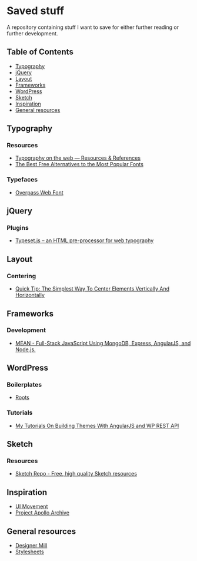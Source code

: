 # Saved stuff
A repository containing stuff I want to save for either further reading or further development.

## Table of Contents
<!-- START doctoc generated TOC please keep comment here to allow auto update -->
<!-- DON'T EDIT THIS SECTION, INSTEAD RE-RUN doctoc TO UPDATE -->


- [Typography](#typography)
- [jQuery](#jquery)
- [Layout](#layout)
- [Frameworks](#frameworks)
- [WordPress](#wordpress)
- [Sketch](#sketch)
- [Inspiration](#inspiration)
- [General resources](#general-resources)

<!-- END doctoc generated TOC please keep comment here to allow auto update -->

## Typography
### Resources
- [Typography on the web — Resources & References](https://typographyontheweb.com/)
- [The Best Free Alternatives to the Most Popular Fonts](http://blog.spoongraphics.co.uk/articles/the-best-free-alternatives-to-the-most-popular-fonts)

### Typefaces
- [Overpass Web Font](http://overpassfont.org/)


## jQuery
### Plugins
- [Typeset.js – an HTML pre-processor for web typography](https://blot.im/typeset/?utm_source=designernews)


## Layout
### Centering
- [Quick Tip: The Simplest Way To Center Elements Vertically And Horizontally](http://tutorialzine.com/2015/09/quick-tip-the-simplest-way-to-center-elements-vertically-and-horizontally/)

## Frameworks
### Development
- [MEAN - Full-Stack JavaScript Using MongoDB, Express, AngularJS, and Node.js.](http://mean.io/#!/)


## WordPress
### Boilerplates
- [Roots](https://roots.io/)

### Tutorials
- [My Tutorials On Building Themes With AngularJS and WP REST API](https://1fix.io/angularjs-wp-rest-api/)

## Sketch
### Resources
- [Sketch Repo - Free, high quality Sketch resources](http://sketchrepo.com/)


## Inspiration
- [UI Movement](http://www.uimovement.com)
- [Project Apollo Archive](https://www.flickr.com/photos/projectapolloarchive/)

## General resources
- [Designer Mill](http://www.designermill.com)
- [Stylesheets](https://stylesheets.co/)